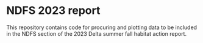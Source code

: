 # NDFS 2023 report 

This repository contains code for procuring and plotting data to be included in the NDFS section of the 2023 Delta summer fall habitat action report.